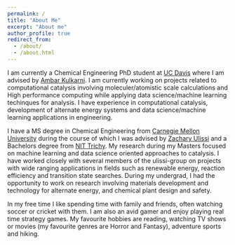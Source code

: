 ```yaml
---
permalink: /
title: "About Me"
excerpt: "About me"
author_profile: true
redirect_from: 
  - /about/
  - /about.html
---
```


I am currently a Chemical Engineering PhD student at [UC Davis](https://che.engineering.ucdavis.edu/) where I am advised by [Ambar Kulkarni](https://kulkarni.sf.ucdavis.edu/). I am currently working on projects related to computational catalysis involving moleculer/atomistic scale calculations and High performance computing while applying data science/machine learning techinques for analysis. I have experience in computational catalysis, development of alternate energy systems and data science/machine learning applications in engineering. 

I have a MS degree in Chemical Engineering from [Carnegie Mellon University](https://www.cheme.engineering.cmu.edu/) during the course of which I was advised by [Zachary Ulissi](https://ulissigroup.cheme.cmu.edu/bio/) and a Bachelors degree from [NIT Trichy](https://www.nitt.edu/home/academics/departments/chem/). My research during my Masters focused on machine learning and data science oriented approaches to catalysis. I have worked closely with several members of the ulissi-group on projects with wide ranging applications in fields such as renewable energy, reaction efficiency and transition state searches. During my undergrad, I had the opportunity to work on research involving materials development and technology for alternate energy, and chemical plant design and safety. 

In my free time I like spending time with family and friends, often watching soccer or cricket with them. I am also an avid gamer and enjoy playing real time strategy games. My favourite hobbies are reading, watching TV shows or movies (my favourite genres are Horror and Fantasy), adventure sports and hiking.
